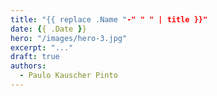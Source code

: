 ```yaml
---
title: "{{ replace .Name "-" " " | title }}"
date: {{ .Date }}
hero: "/images/hero-3.jpg"
excerpt: "..."
draft: true
authors:
  - Paulo Kauscher Pinto
---
```


